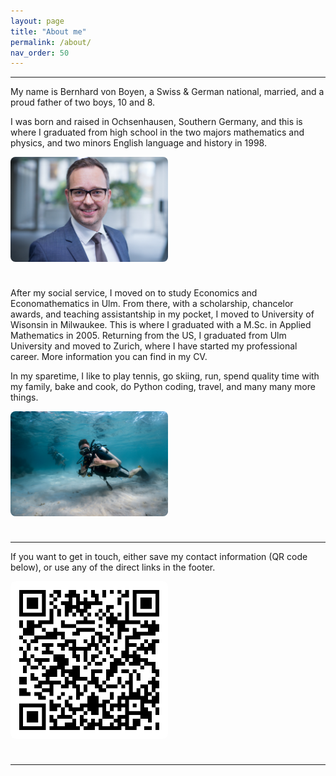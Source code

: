 ```yaml
---
layout: page
title: "About me"
permalink: /about/
nav_order: 50
---
```


---

My name is Bernhard von Boyen, a Swiss & German national, married, 
and a proud father of two boys, 10 and 8.

I was born and raised in Ochsenhausen, Southern Germany, and this is where I 
graduated from high school in the two majors mathematics and physics, 
and two minors English language and history in 1998.

 <img src="/assets/img/portrait1.jpg" alt="Portrait" style="width:50%;border-radius:8px;margin-bottom:1.5rem;">

After my social service, I moved on to study Economics and Economathematics in Ulm.
From there, with a scholarship, chancelor awards, and teaching assistantship in my pocket,
I moved to University of Wisonsin in Milwaukee. This is where I graduated with 
a M.Sc. in Applied Mathematics in 2005. Returning from the US, I graduated 
from Ulm University and moved to Zurich, where I have started my professional career.
More information you can find in my CV.

In my sparetime, I like to play tennis, go skiing, run, spend quality time with 
my family, bake and cook, do Python coding, travel, and many many more things.

 <img src="/assets/img/diving1.JPG" alt="Diving" style="width:50%;border-radius:8px;margin-bottom:1.5rem;">

---

If you want to get in touch, either save my contact information (QR code below), 
or use any of the direct links in the footer.

<a href="https://hihello.com/p/ce28b146-7cf6-446b-ad86-55354a5cf473"> 
    <img src="/assets/img/QR_code.png" alt="Contact information" style="width:50%;border-radius:8px;margin-bottom:1.5rem;">
</a>

---